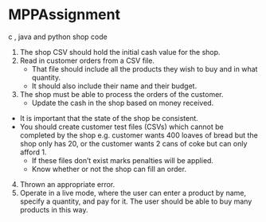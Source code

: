# MPPAssignment
c , java and python shop code

1. The shop CSV should hold the initial cash value for the shop.
2. Read in customer orders from a CSV file.
    - That file should include all the products they wish to buy and in what quantity.
    - It should also include their name and their budget.
3. The shop must be able to process the orders of the customer.
    - Update the cash in the shop based on money received.
- It is important that the state of the shop be consistent.
- You should create customer test files (CSVs) which cannot be completed by the shop e.g. customer wants 400
loaves of bread but the shop only has 20, or the customer wants 2 cans of coke but can only afford 1.
    - If these files don’t exist marks penalties will be applied.
    - Know whether or not the shop can fill an order.
4.  Thrown an appropriate error.
5.  Operate in a live mode, where the user can enter a product by name, specify a quantity, and pay for it. The user should
be able to buy many products in this way.

